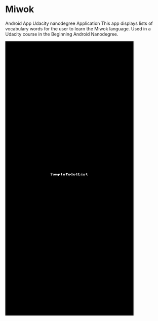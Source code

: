 # Miwok
 Android App Udacity nanodegree Application 
 This app displays lists of vocabulary words for the user to learn the Miwok language. Used in a Udacity course in the Beginning Android Nanodegree.
 
 <img src='https://github.com/Ahmedsafwat101/TodoCodePath/blob/master/sampletodolist.gif' title='Video Walkthrough' width='' alt='Video Walkthrough' />

